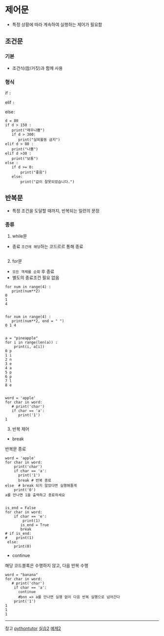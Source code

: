 # 제어문
- 특정 상황에 따라 계속하여 실행하는 제어가 필요함
## 조건문
### 기본
- 조건식(참/거짓)과 함께 사용

### 형식
if ``:``

elif ``:``

else``:``
```
d = 80
if d > 150 :
   print("매우나쁨")
   if d > 300:
      print("실외활동 금지")
elif d > 80 :
   print("나쁨")
elif d >30 :
   print("보통")
else :
   if d >= 0:
       print("좋음")
   else:
       print("값이 잘못되었습니다.")

```

## 반복문
- 특정 조건을 도달할 때까지, 반복되는 일련의 문장

### 종류
1. while문
- 종료 ``조건에 해당``하는 코드르르 통해 종료
```

```


2. for문
- ``모든 객체를 순회`` 후 종료
- 별도의 종료조건 필요 없음

```
for num in range(4) :
   print(num**2)
0
1
4


for num in range(4) :
   print(num**2, end = " ")
0 1 4


a = "pineapple"
for i in range(len(a)) :
    print(i, a[i])
0 p
1 i
2 n
3 e
4 a
5 p
6 p
7 l
8 e


word = 'apple'
for char in word:
   # print('char')
   if char == 'a':
      print('1')
1
```


3. 반복 제어


- break

반복문 종료
```
word = 'apple'
for char in word:
    print('char')
    if char == 'a':
      print('1')
      break # 반복 종료
else  # break 되지 않았다면 실행해줄게
    print('0')
a를 만나면 1을 출력하고 종료하세요


is_end = False
for char in word:
    if char == 'e':
        print(1)
       is_end = True
       break
# if is_end:
#    print(1)
 else:
    print(0)
```


- continue

해당 코드블록은 수행하지 않고, 다음 반복 수행
```
word = "banana"
for char in word:
   # print('char')
    if char == 'a':
      continue    
      #bnn => a를 만나면 실행 없이 다음 반복 실행으로 넘어간다
    print('1')
1
1
1
```

---
참고
[pythontutor](https://pythontutor.com/)
[실습2](python/%EC%8B%A4%EC%8A%B52.py)
[예제2](python/%EC%98%88%EC%A0%9C2.py)